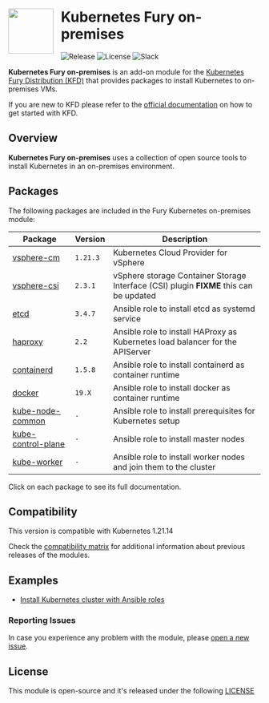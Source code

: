 <!-- markdownlint-disable MD033 -->
<h1>
    <img src="https://github.com/sighupio/fury-distribution/blob/master/docs/assets/fury-epta-white.png?raw=true" align="left" width="90" style="margin-right: 15px"/>
    Kubernetes Fury on-premises
</h1>
<!-- markdownlint-enable MD033 -->

![Release](https://img.shields.io/badge/Latest%20Release-v1.20.15-blue)
![License](https://img.shields.io/github/license/sighupio/fury-kubernetes-on-premises?label=License)
![Slack](https://img.shields.io/badge/slack-@kubernetes/fury-yellow.svg?logo=slack&label=Slack)

<!-- <KFD-DOCS> -->

**Kubernetes Fury on-premises** is an add-on module for the [Kubernetes Fury Distribution (KFD)][kfd-repo] that provides
packages to install Kubernetes to on-premises VMs.

If you are new to KFD please refer to the [official documentation][kfd-docs] on how to get started with KFD.

## Overview

**Kubernetes Fury on-premises** uses a collection of open source tools to install Kubernetes in an on-premises environment.

## Packages

The following packages are included in the Fury Kubernetes on-premises module:

| Package                                        | Version  | Description                                                                            |
| ---------------------------------------------- | -------- | -------------------------------------------------------------------------------------- |
| [vsphere-cm](katalog/vsphere-cm)               | `1.21.3` | Kubernetes Cloud Provider for vSphere                                                  |
| [vsphere-csi](katalog/vsphere-csi)             | `2.3.1`  | vSphere storage Container Storage Interface (CSI) plugin **FIXME** this can be updated |
| [etcd](roles/etcd)                             | `3.4.7`  | Ansible role to install etcd as systemd service                                        |
| [haproxy](roles/haproxy)                       | `2.2`    | Ansible role to install HAProxy as Kubernetes load balancer for the APIServer          |
| [containerd](roles/containerd)                 | `1.5.8`  | Ansible role to install containerd as container runtime                                |
| [docker](roles/docker)                         | `19.X`   | Ansible role to install docker as container runtime                                    |
| [kube-node-common](roles/kube-node-common)     | `-`      | Ansible role to install prerequisites for Kubernetes setup                             |
| [kube-control-plane](roles/kube-control-plane) | `-`      | Ansible role to install master nodes                                                   |
| [kube-worker](roles/kube-worker)               | `-`      | Ansible role to install worker nodes and join them to the cluster                      |

Click on each package to see its full documentation.

## Compatibility

This version is compatible with Kubernetes 1.21.14

Check the [compatibility matrix][compatibility-matrix] for additional information about previous releases of the modules.

## Examples

- [Install Kubernetes cluster with Ansible roles](examples/playbooks)

<!-- Links -->

[compatibility-matrix]: https://github.com/sighupio/fury-kubernetes-on-premises/blob/master/docs/COMPATIBILITY_MATRIX.md
[kfd-repo]: https://github.com/sighupio/fury-distribution
[kfd-docs]: https://docs.kubernetesfury.com/docs/distribution/

<!-- </KFD-DOCS> -->

<!-- <FOOTER> -->

### Reporting Issues

In case you experience any problem with the module, please [open a new issue](https://github.com/sighupio/fury-kubernetes-on-premises/issues/new/choose).

## License

This module is open-source and it's released under the following [LICENSE](LICENSE)

<!-- </FOOTER> -->
